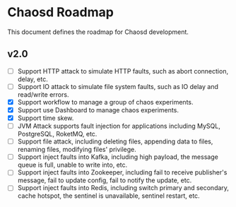 # Chaosd Roadmap

This document defines the roadmap for Chaosd development.

## v2.0

- [ ] Support HTTP attack to simulate HTTP faults, such as abort connection, delay, etc.
- [ ] Support IO attack to simulate file system faults, such as IO delay and read/write errors.
- [x] Support workflow to manage a group of chaos experiments.
- [x] Support use Dashboard to manage chaos experiments.
- [x] Support time skew.
- [ ] JVM Attack supports fault injection for applications including MySQL, PostgreSQL, RoketMQ, etc.
- [ ] Support file attack, including deleting files, appending data to files, renaming files, modifying files' privilege.
- [ ] Support inject faults into Kafka, including high payload, the message queue is full, unable to write into, etc.
- [ ] Support inject faults into Zookeeper, including fail to receive publisher's message, fail to update config, fail to notify the update, etc.
- [ ] Support inject faults into Redis, including switch primary and secondary, cache hotspot, the sentinel is unavailable, sentinel restart, etc.